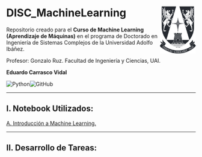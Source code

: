 # DISC_MachineLearning <img src="img/logo.png" align="right" width = "95px"/>
    
Repositorio creado para el **Curso de Machine Learning (Aprendizaje de Máquinas)** en el programa de Doctorado en Ingeniería de Sistemas Complejos de la Universidad Adolfo Ibáñez.

Profesor: Gonzalo Ruz. Facultad de Ingeniería y Ciencias, UAI.

**Eduardo Carrasco Vidal**
 
![Python](https://img.shields.io/badge/python-%2314354C.svg)![GitHub](https://img.shields.io/badge/github-%23121011.svg)
__________
## I. Notebook Utilizados:

[A. Introducción a Machine Learning.](https://github.com/educarrascov/DISC_MachineLearning/blob/main/Script/1.0.%2001Introduccion.ipynb) 


__________
## II. Desarrollo de Tareas:
